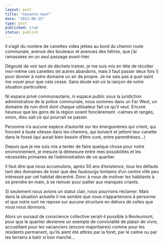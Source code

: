 ```yaml
---
layout: post
title: "nonante-neuf"
date: "2012-08-15"
type: post
published: true
status: publish
---
```


Il s’agit du nombre de canettes vides jetées au bord du chemin route communale, avenue des bouleaux et avenues des hêtres, que j’ai ramassées en un seul passage avant-hier.

Dégouté de voir tant de déchets trainer, je me suis mis en tête de récolter moi-même ces canettes (et autres abandons, mais il faut passer deux fois !) pour donner à notre domaine un air de propre. Je ne sais pas à quel saint me vouer pour que cela cesse. Sans doute est-ce la rançon de notre situation particulière.

Ni espace privé communautaire, ni espace public sous la juridiction administrative de la police communale, nous sommes dans un Far West, un domaine de non droit dont chaque utilisateur fait ce qu’il veut. Encore heureux que les gens de la région soient foncièrement -calmes et rangés, sinon, dieu sait ce qui pourrait se passer.

Personne n’a aucune espèce d’autorité sur les énergumènes qui crient, qui foncent à toute vitesse dans les chemins, qui boivent et jettent leur canette dans le fossé (qui aurait bien besoin d’être curé, entre parenthèses…)

Depuis que je me suis mis a tenter de faire quelque chose pour notre environnement, je mesure la démesure entre mes possibilités et les nécessités primaires de l’administration de ce quartier.

Il faut dire que nous accumulons, après 50 ans d’existence, tous les défauts tant des domaines de loisir que des faubourgs lointains d’un centre ville peu intéressé par cet habitat décentré. Donc à nous de motiver les habitants à se prendre en main, à se remuer pour pallier aux manques criants.

Si seulement nous avions un statut clair, nous pourrions réclamer. Mais dans la situation actuelle il me semble que nous n’appartenons à personne et que notre sort ne repose sur aucune structure en dehors de celles que nous nous donnons.

Alors un sursaut de conscience collective serait-il possible à Revleumont, pour que le quartier devienne un exemple de convivialité de plaisir de vivre, accueillant pour les vacanciers (encore majoritaires) comme pour les résidents permanent, qu’ils aient été attirés par la foret, par le calme ou par les terrains à batir si bon marché…

